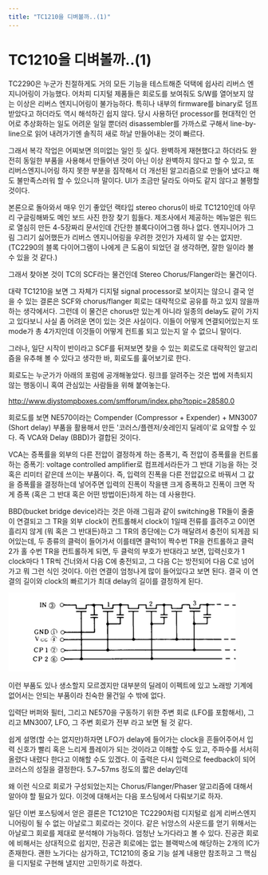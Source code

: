 ```yaml
---
title: "TC1210을 디벼볼까..(1)"
---
```

# TC1210을 디벼볼까..(1)


TC2290은 누군가 친절하게도 거의 모든 기능을 테스트해준 덕택에 쉽사리 리버스 엔지니어링이 가능했다. 어차피 디지털 제품들은 회로도를 보여줘도 S/W를 열어보지 않는 이상은 리버스 엔지니어링이 불가능하다. 특히나 내부의 firmware를 binary로 덤프 받았다고 하더라도 역시 해석하긴 쉽지 않다. 당시 사용하던 processor를 현대적인 언어로 추상화하는 일도 어려운 일일 뿐더러 disassembler를 가까스로 구해서 line-by-line으로 읽어 내려가기엔 솔직히 새로 하날 만들어내는 것이 빠르다.




그래서 복각 작업은 어찌보면 의미없는 일인 듯 싶다. 완벽하게 재현했다고 하더라도 완전히 동일한 부품을 사용해서 만들어낸 것이 아닌 이상 완벽하지 않다고 할 수 있고, 또 리버스엔지니어링 하지 못한 부분을 짐작해서 더 개선된 알고리즘으로 만들어 냈다고 해도 불만족스러워 할 수 있으니까 말이다. UI가 조금만 달라도 아마도 같지 않다고 불평할 것이다.




본론으로 돌아와서 매우 인기 좋았던 랙타입 stereo chorus이 바로 TC1210인데 아무리 구글링해봐도 메인 보드 사진 한장 찾기 힘들다. 제조사에서 제공하는 메뉴얼은 워드로 열심히 만든 4-5장짜리 문서인데 간단한 블록다이어그램 하나 없다. 엔지니어가 그림 그리기 싫어했든가 리버스 엔지니어링을 우려한 것인가 자세히 알 수는 없지만. (TC2290의 블록 다이어그램이 나에게 큰 도움이 되었던 걸 생각하면, 잘한 일이라 볼 수 있을 것 같다.)




그래서 찾아본 것이 TC의 SCF라는 물건인데 Stereo Chorus/Flanger라는 물건이다. 




대략 TC1210을 보면 그 자체가 디지털 signal processor로 보이지는 않으니 결국 얻을 수 있는 결론은 SCF와 chorus/flanger 회로는 대략적으로 공유를 하고 있지 않을까 하는 생각에서다. 그런데 이 물건은 chorus만 있는게 아니라 일종의 delay도 같이 가지고 있다보니 사실 좀 어려운 면이 있는 것은 사실이다. 이들이 어떻게 연결되어있는지 또 mode가 총 4가지인데 이것들이 어떻게 컨트롤 되고 있는지 알 수 없으니 말이다.




그러나, 일단 시작이 반이라고 SCF를 뒤져보면 찾을 수 있는 회로도로 대략적인 알고리즘을 유추해 볼 수 있다고 생각한 바, 회로도를 훑어보기로 한다.




회로도는 누군가가 아래의 포럼에 공개해놓았다. 링크를 알려주는 것은 법에 저촉되지 않는 행동이니 혹여 관심있는 사람들을 위해 붙여놓는다.




http://www.diystompboxes.com/smfforum/index.php?topic=28580.0




회로도를 보면 NE570이라는 Compender (Compressor + Expender) + MN3007 (Short delay) 부품을 활용해서 만든 '코러스/플렌저/숏레인지 딜레이'로 요약할 수 있다. 즉 VCA와 Delay (BBD)가 결합된 것이다. 




VCA는 증폭률을 외부의 다른 전압이 결정하게 하는 증폭기, 즉 전압이 증폭률을 컨트롤하는 증폭기: voltage controlled amplifier로 컴프레서라든가 그 반대 기능을 하는 것 혹은 리미터 같은데 쓰이는 부품이다. 즉, 입력의 진폭을 다른 전압값으로 바꿔서 그 값을 증폭률을 결정하는데 넣어주면 입력의 진폭이 작을땐 크게 증폭하고 진폭이 크면 작게 증폭 (혹은 그 반대 혹은 어떤 방법이든)하게 하는 데 사용한다. 




BBD(bucket bridge device)라는 것은 아래 그림과 같이 switching용 TR들이 줄줄이 연결되고 그 TR을 외부 clock이 컨트롤해서 clock이 1일때 전류를 흘려주고 0이면 흘리지 않게 (뭐 혹은 그 반대든)하고 그 TR의 종단에는 C가 매달려서 충전이 되게끔 되어있는데, 두 종류의 클럭이 들어가서 이를테면 클럭1이 짝수번 TR을 컨트롤하고 클럭 2가 홀 수번 TR을 컨트롤하게 되면, 두 클럭의 부호가 반대라고 보면, 입력신호가 1 clock마다 1 TR씩 건너와서 다음 C에 충전되고, 그 다음 C는 방전되어 다음 C로 넘어가고 뭐 그런 식인 것이다. 이런 연결이 엄청나게 많이 들어있다고 보면 된다. 결국 이 연결의 길이와 clock의 빠르기가 최대 delay의 길이를 결정하게 된다. 



![image](/assets/images/c6c94465e81af1b10ad07b914660b67e.png)



이런 부품도 있나 생소할지 모르겠지만 대부분의 딜레이 이펙트에 있고 노래방 기계에 없어서는 안되는 부품이라 친숙한 물건일 수 밖에 없다. 




입력단 버퍼와 필터, 그리고 NE570을 구동하기 위한 주변 회로 (LFO를 포함해서), 그리고 MN3007, LFO, 그 주변 회로가 전부 라고 보면 될 것 같다. 




쉽게 설명(할 수는 없지만)하자면 LFO가 delay에 들어가는 clock을 흔들어주어서 입력 신호가 빨리 혹은 느리게 플레이가 되는 것이라고 이해할 수도 있고, 주파수를 서서히 올렸다 내렸다 한다고 이해할 수도 있겠다. 이 출력은 다시 입력으로 feedback이 되어 코러스의 성질을 결정한다. 5.7~57ms 정도의 짧은 delay인데




왜 이런 식으로 회로가 구성되었는지는 Chorus/Flanger/Phaser 알고리즘에 대해서 알아야 할 필요가 있다. 이것에 대해서는 다음 포스팅에서 다뤄보기로 하자.




일단 이번 포스팅에서 얻은 결론은 TC1210은 TC2290처럼 디지털로 쉽게 리버스엔지니어링이 될 수 없는 아날로그 회로라는 것이다. 같은 뉘앙스의 사운드를 얻기 위해서는 아날로그 회로를 제대로 분석해야 가능하다. 엄청난 노가다라고 볼 수 있다. 진공관 회로에 비해서는 상대적으로 쉽지만, 진공관 회로에는 없는 블랙박스에 해당하는 2개의 IC가 존재한다. 괜한 노가다는 삼가하고, TC1210의 중요 기능 설계 내용만 참조하고 그 핵심을 디지털로 구현해 낼지만 고민하기로 하겠다.





